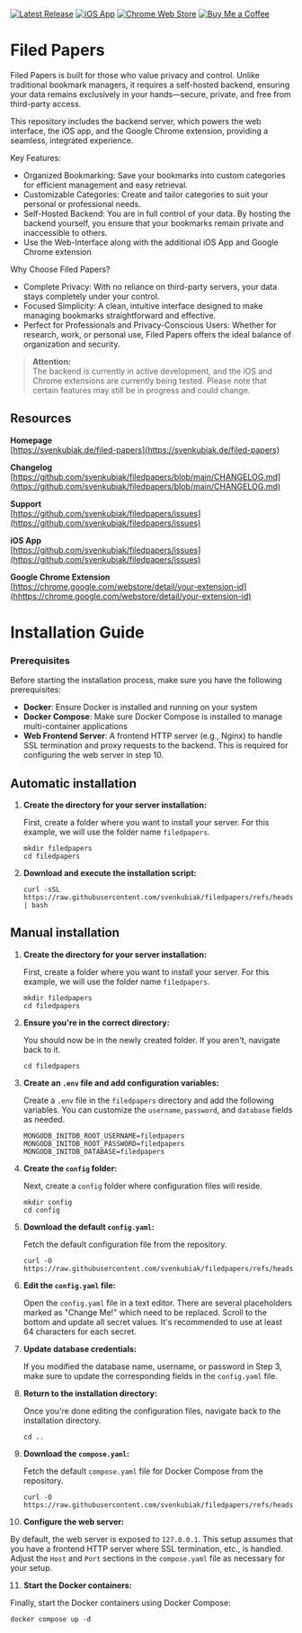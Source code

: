 [![Latest Release](https://ghcr-badge.egpl.dev/svenkubiak/filedpapers/filedpapers/latest_tag?trim=major&label=Latest)](https://github.com/svenkubiak/filedpapers/pkgs/container/filedpapers%2Ffiledpapers/331704697?tag=latest)
[![iOS App](https://img.shields.io/badge/iOS-App_Store-blue?logo=apple)](https://...)
[![Chrome Web Store](https://img.shields.io/badge/Chrome-Extension-blue?logo=google-chrome)](https://chrome.google.com/webstore/detail/your-extension-id)
[![Buy Me a Coffee](https://img.shields.io/badge/Buy%20Me%20A%20Coffee-%F0%9F%8D%BA-yellow)](https://www.buymeacoffee.com/svenkubiak)

Filed Papers
================

Filed Papers is built for those who value privacy and control. Unlike traditional bookmark managers, it requires a self-hosted backend, ensuring your data remains exclusively in your hands—secure, private, and free from third-party access.

This repository includes the backend server, which powers the web interface, the iOS app, and the Google Chrome extension, providing a seamless, integrated experience.

Key Features:

- Organized Bookmarking: Save your bookmarks into custom categories for efficient management and easy retrieval.
- Customizable Categories: Create and tailor categories to suit your personal or professional needs.
- Self-Hosted Backend: You are in full control of your data. By hosting the backend yourself, you ensure that your bookmarks remain private and inaccessible to others.
- Use the Web-Interface along with the additional iOS App and Google Chrome extension

Why Choose Filed Papers?

- Complete Privacy: With no reliance on third-party servers, your data stays completely under your control.
- Focused Simplicity: A clean, intuitive interface designed to make managing bookmarks straightforward and effective.
- Perfect for Professionals and Privacy-Conscious Users: Whether for research, work, or personal use, Filed Papers offers the ideal balance of organization and security. 

> **Attention:**  
> The backend is currently in active development, and the iOS and Chrome extensions are currently being tested. Please note that certain features may still be in progress and could change.

## Resources

**Homepage**   
[https://svenkubiak.de/filed-papers](https://svenkubiak.de/filed-papers)

**Changelog**   
[https://github.com/svenkubiak/filedpapers/blob/main/CHANGELOG.md](https://github.com/svenkubiak/filedpapers/blob/main/CHANGELOG.md)

**Support**   
[https://github.com/svenkubiak/filedpapers/issues](https://github.com/svenkubiak/filedpapers/issues)

**iOS App**  
[https://github.com/svenkubiak/filedpapers/issues](https://github.com/svenkubiak/filedpapers/issues)

**Google Chrome Extension**  
[https://chrome.google.com/webstore/detail/your-extension-id](hhttps://chrome.google.com/webstore/detail/your-extension-id)

# Installation Guide

### Prerequisites

Before starting the installation process, make sure you have the following prerequisites:

- **Docker**: Ensure Docker is installed and running on your system
- **Docker Compose**: Make sure Docker Compose is installed to manage multi-container applications
- **Web Frontend Server**: A frontend HTTP server (e.g., Nginx) to handle SSL termination and proxy requests to the backend. This is required for configuring the web server in step 10.

## Automatic installation

1. **Create the directory for your server installation:**

   First, create a folder where you want to install your server. For this example, we will use the folder name `filedpapers`.

   ```shell
   mkdir filedpapers
   cd filedpapers
   ```
2. **Download and execute the installation script:**

   ```shell
   curl -sSL https://raw.githubusercontent.com/svenkubiak/filedpapers/refs/heads/main/install.sh | bash
   ```

## Manual installation

1. **Create the directory for your server installation:**

   First, create a folder where you want to install your server. For this example, we will use the folder name `filedpapers`.

   ```shell
   mkdir filedpapers
   cd filedpapers
   ```

2. **Ensure you're in the correct directory:**

   You should now be in the newly created folder. If you aren't, navigate back to it.

   ```shell
   cd filedpapers
   ```

3. **Create an `.env` file and add configuration variables:**

   Create a `.env` file in the `filedpapers` directory and add the following variables. You can customize the `username`, `password`, and `database` fields as needed.

   ```shell
   MONGODB_INITDB_ROOT_USERNAME=filedpapers
   MONGODB_INITDB_ROOT_PASSWORD=filedpapers
   MONGODB_INITDB_DATABASE=filedpapers
   ```

4. **Create the `config` folder:**

   Next, create a `config` folder where configuration files will reside.

   ```shell
   mkdir config
   cd config
   ```

5. **Download the default `config.yaml`:**

   Fetch the default configuration file from the repository.

   ```shell
   curl -O https://raw.githubusercontent.com/svenkubiak/filedpapers/refs/heads/main/config.yaml
   ```

6. **Edit the `config.yaml` file:**

   Open the `config.yaml` file in a text editor. There are several placeholders marked as "Change Me!" which need to be replaced. Scroll to the bottom and update all secret values. It's recommended to use at least 64 characters for each secret.


7. **Update database credentials:**

   If you modified the database name, username, or password in Step 3, make sure to update the corresponding fields in the `config.yaml` file.


8. **Return to the installation directory:**

   Once you're done editing the configuration files, navigate back to the installation directory.

   ```shell
   cd ..
   ```

9. **Download the `compose.yaml`:**

   Fetch the default `compose.yaml` file for Docker Compose from the repository.

   ```shell
   curl -O https://raw.githubusercontent.com/svenkubiak/filedpapers/refs/heads/main/compose.yml
   ```

10. **Configure the web server:**

   By default, the web server is exposed to `127.0.0.1`. This setup assumes that you have a frontend HTTP server where SSL termination, etc., is handled. Adjust the `Host` and `Port` sections in the `compose.yaml` file as necessary for your setup.

11. **Start the Docker containers:**

   Finally, start the Docker containers using Docker Compose:

   ```shell
   docker compose up -d
   ```
